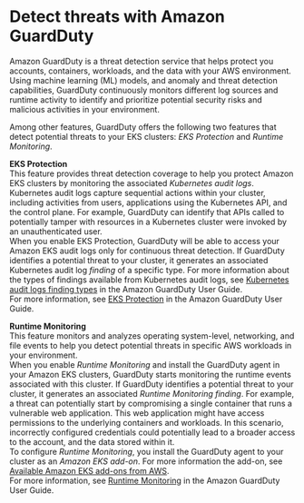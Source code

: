 # Detect threats with Amazon GuardDuty<a name="integration-guardduty"></a>

Amazon GuardDuty is a threat detection service that helps protect you accounts, containers, workloads, and the data with your AWS environment\. Using machine learning \(ML\) models, and anomaly and threat detection capabilities, GuardDuty continuously monitors different log sources and runtime activity to identify and prioritize potential security risks and malicious activities in your environment\.

Among other features, GuardDuty offers the following two features that detect potential threats to your EKS clusters: *EKS Protection* and *Runtime Monitoring*\.

**EKS Protection**  
This feature provides threat detection coverage to help you protect Amazon EKS clusters by monitoring the associated *Kubernetes audit logs*\. Kubernetes audit logs capture sequential actions within your cluster, including activities from users, applications using the Kubernetes API, and the control plane\. For example, GuardDuty can identify that APIs called to potentially tamper with resources in a Kubernetes cluster were invoked by an unauthenticated user\.  
When you enable EKS Protection, GuardDuty will be able to access your Amazon EKS audit logs only for continuous threat detection\. If GuardDuty identifies a potential threat to your cluster, it generates an associated Kubernetes audit log *finding* of a specific type\. For more information about the types of findings available from Kubernetes audit logs, see [Kubernetes audit logs finding types](https://docs.aws.amazon.com/guardduty/latest/ug/guardduty_finding-types-kubernetes.html) in the Amazon GuardDuty User Guide\.  
For more information, see [EKS Protection](https://docs.aws.amazon.com/guardduty/latest/ug/kubernetes-protection.html) in the Amazon GuardDuty User Guide\.

**Runtime Monitoring**  
This feature monitors and analyzes operating system\-level, networking, and file events to help you detect potential threats in specific AWS workloads in your environment\.  
When you enable *Runtime Monitoring* and install the GuardDuty agent in your Amazon EKS clusters, GuardDuty starts monitoring the runtime events associated with this cluster\. If GuardDuty identifies a potential threat to your cluster, it generates an associated *Runtime Monitoring finding*\. For example, a threat can potentially start by compromising a single container that runs a vulnerable web application\. This web application might have access permissions to the underlying containers and workloads\. In this scenario, incorrectly configured credentials could potentially lead to a broader access to the account, and the data stored within it\.  
To configure *Runtime Monitoring*, you install the GuardDuty agent to your cluster as an *Amazon EKS add\-on*\. For more information the add\-on, see [Available Amazon EKS add\-ons from AWS](workloads-add-ons-available-eks.md)\.  
For more information, see [Runtime Monitoring](https://docs.aws.amazon.com/guardduty/latest/ug/runtime-monitoring.html) in the Amazon GuardDuty User Guide\.
